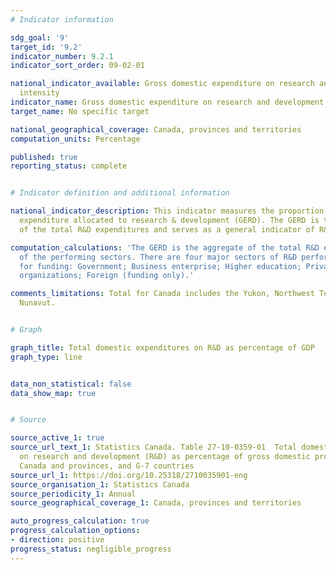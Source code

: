 ```yaml
---
# Indicator information

sdg_goal: '9'
target_id: '9.2'
indicator_number: 9.2.1
indicator_sort_order: 09-02-01

national_indicator_available: Gross domestic expenditure on research and development
  intensity
indicator_name: Gross domestic expenditure on research and development intensity
target_name: No specific target

national_geographical_coverage: Canada, provinces and territories
computation_units: Percentage

published: true
reporting_status: complete


# Indicator definition and additional information

national_indicator_description: This indicator measures the proportion of gross domestic
  expenditure allocated to research & development (GERD). The GERD is the aggregate
  of the total R&D expenditures and serves as a general indicator of R&D activity.

computation_calculations: 'The GERD is the aggregate of the total R&D expenditures
  of the performing sectors. There are four major sectors of R&D performance and five
  for funding: Government; Business enterprise; Higher education; Private non-profit
  organizations; Foreign (funding only).'

comments_limitations: Total for Canada includes the Yukon, Northwest Territories and
  Nunavut.


# Graph

graph_title: Total domestic expenditures on R&D as percentage of GDP
graph_type: line


data_non_statistical: false
data_show_map: true


# Source

source_active_1: true
source_url_text_1: Statistics Canada. Table 27-10-0359-01  Total domestic expenditures
  on research and development (R&D) as percentage of gross domestic product (GDP),
  Canada and provinces, and G-7 countries
source_url_1: https://doi.org/10.25318/2710035901-eng
source_organisation_1: Statistics Canada
source_periodicity_1: Annual
source_geographical_coverage_1: Canada, provinces and territories

auto_progress_calculation: true
progress_calculation_options:
- direction: positive
progress_status: negligible_progress
---
```

